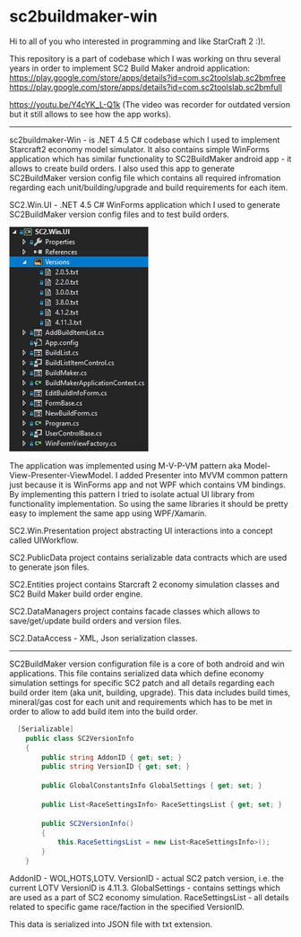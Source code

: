 # sc2buildmaker-win
Hi to all of you who interested in programming and like StarCraft 2 :)!.

This repository is a part of codebase which I was working on thru several years in order to implement SC2 Build Maker android application:
https://play.google.com/store/apps/details?id=com.sc2toolslab.sc2bmfree
https://play.google.com/store/apps/details?id=com.sc2toolslab.sc2bmfull

https://youtu.be/Y4cYK_L-Q1k
(The video was recorder for outdated version but it still allows to see how the app works).

***
sc2buildmaker-Win - is .NET 4.5 C# codebase which I used to implement Starcraft2 economy model simulator. It also contains simple WinForms application which has similar functionality to SC2BuildMaker android app - it allows to create build orders. I also used this app to  generate SC2BuildMaker version config file which contains all required infromation regarding each unit/building/upgrade and build requirements for each item.

SC2.Win.UI - .NET 4.5 C# WinForms application which I used to generate SC2BuildMaker version config files and to test build orders.

![SC2.Win.UI Solution](readme-assets/SC2-Win-UI-Solution.png)

The application was implemented using M-V-P-VM pattern aka Model-View-Presenter-ViewModel. I added Presenter into MVVM common pattern just because it is WinForms app and not WPF which contains VM bindings. By implementing this pattern I tried to isolate actual UI library from functionality implementation. So using the same libraries it should be pretty easy to implement the same app using WPF/Xamarin.

SC2.Win.Presentation project abstracting UI interactions into a concept called UIWorkflow.

SC2.PublicData project contains serializable data contracts which are used to generate json files.

SC2.Entities project contains Starcraft 2 economy simulation classes and SC2 Build Maker build order engine.

SC2.DataManagers project contains facade classes which allows to save/get/update build orders and version files.

SC2.DataAccess - XML, Json serialization classes.

***

SC2BuildMaker version configuration file is a core of both android and win applications. This file contains serialized data which define economy simulation settings for specific SC2 patch and all details regarding each build order item (aka unit, building, upgrade). This data includes build times, mineral/gas cost for each unit and requirements which has to be met in order to allow to add build item into the build order.

```csharp
  [Serializable]
	public class SC2VersionInfo
	{
		public string AddonID { get; set; }
		public string VersionID { get; set; }

		public GlobalConstantsInfo GlobalSettings { get; set; }

		public List<RaceSettingsInfo> RaceSettingsList { get; set; }

		public SC2VersionInfo()
		{
			this.RaceSettingsList = new List<RaceSettingsInfo>();
		}
	}
```

AddonID - WOL,HOTS,LOTV.
VersionID - actual SC2 patch version, i.e. the current LOTV VersionID is 4.11.3.
GlobalSettings - contains settings which are used as a part of SC2 economy simulation.
RaceSettingsList - all details related to specific game race/faction in the specified VersionID.

This data is serialized into JSON file with txt extension.
